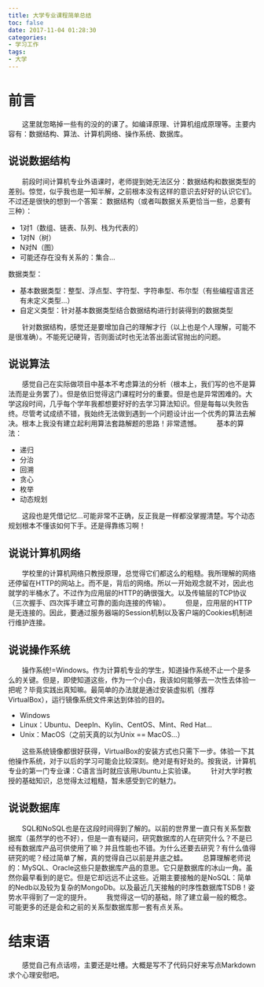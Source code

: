 ```yaml
---
title: 大学专业课程简单总结
toc: false
date: 2017-11-04 01:28:30
categories:
- 学习工作
tags:
- 大学
---
```

# 前言
&emsp;&emsp;这里就忽略掉一些有的没的的课了。如编译原理、计算机组成原理等。主要内容有：数据结构、算法、计算机网络、操作系统、数据库。

<!-- more -->
## 说说数据结构
&emsp;&emsp;前段时间计算机专业外语课时，老师提到她无法区分：数据结构和数据类型的差别。惊觉，似乎我也是一知半解，之前根本没有这样的意识去好好的认识它们。不过还是很快的想到一个答案：
数据结构（或者叫数据关系更恰当一些，总要有三种）：
- 1对1（数组、链表、队列、栈为代表的）
- 1对N（树）
- N对N（图）
- 可能还存在没有关系的：集合...

数据类型：
- 基本数据类型：整型、浮点型、字符型、字符串型、布尔型（有些编程语言还有未定义类型...）
- 自定义类型：针对基本数据类型结合数据结构进行封装得到的数据类型

&emsp;&emsp;针对数据结构，感觉还是要增加自己的理解才行（以上也是个人理解，可能不是很准确）。不能死记硬背，否则面试时也无法答出面试官抛出的问题。

## 说说算法
&emsp;&emsp;感觉自己在实际做项目中基本不考虑算法的分析（根本上，我们写的也不是算法而是业务罢了）。但是依旧觉得这门课程时分的重要。但是也是异常困难的。大学这段时间，几乎每个学年我都想要好好的去学习算法知识。但是每每以失败告终。尽管考试成绩不错，我始终无法做到遇到一个问题设计出一个优秀的算法去解决。根本上我没有建立起利用算法套路解题的思路！非常遗憾。
&emsp;&emsp;基本的算法：
- 递归
- 分治
- 回溯
- 贪心
- 枚举
- 动态规划

&emsp;&emsp;这段也是凭借记忆...可能非常不正确，反正我是一样都没掌握清楚。写个动态规划根本不懂该如何下手。还是得靠练习啊！

## 说说计算机网络
&emsp;&emsp;学校里的计算机网络只教授原理，总觉得它们都这么的粗糙。我所理解的网络还停留在HTTP的网站上。而不是，背后的网络。所以一开始观念就不对，因此也就学的半桶水了。不过作为应用层的HTTP的确很强大。以及传输层的TCP协议（三次握手、四次挥手建立可靠的面向连接的传输）。
&emsp;&emsp;但是，应用层的HTTP是无连接的。因此，要通过服务器端的Session机制以及客户端的Cookies机制进行维护连接。

## 说说操作系统
&emsp;&emsp;操作系统!=Windows。作为计算机专业的学生，知道操作系统不止一个是多么的关键。但是，即使知道这些，作为一个小白，我该如何能够去一次性去体验一把呢？毕竟实践出真知嘛。最简单的办法就是通过安装虚拟机（推荐VirtualBox），运行镜像系统文件来达到体验的目的。
- Windows
- Linux：Ubuntu、DeepIn、Kylin、CentOS、Mint、Red Hat...
- Unix：MacOS（之前天真的以为Unix == MacOS...）

&emsp;&emsp;这些系统镜像都很好获得，VirtualBox的安装方式也只需下一步。体验一下其他操作系统，对于以后的学习可能会比较深刻。绝对是有好处的。按我说，计算机专业的第一门专业课：C语言当时就应该用Ubuntu上实验课。
&emsp;&emsp;针对大学时教授的基础知识，总觉得太过粗糙，暂未感受到它的魅力。

## 说说数据库
&emsp;&emsp;SQL和NoSQL也是在这段时间得到了解的。以前的世界里一直只有关系型数据库（虽然学的也不好），但是一直有疑问，研究数据库的人在研究什么？不是已经有数据库产品可供使用了嘛？并且性能也不错。为什么还要去研究？有什么值得研究的呢？经过简单了解，真的觉得自己以前是井底之蛙。
&emsp;&emsp;总算理解老师说的：MySQL、Oracle这些只是数据库产品的意思。它只是数据库的冰山一角。虽然你最早看到的是它。但是它却远远不止这些。近期主要接触的是NoSQL：简单的Nedb以及较为复杂的MongoDb。以及最近几天接触的时序性数据库TSDB！姿势水平得到了一定的提升。
&emsp;&emsp;我觉得这一切的基础，除了建立最一般的概念。可能更多的还是会和之前的关系型数据库那一套有点关系。

# 结束语
&emsp;&emsp;感觉自己有点话唠，主要还是吐槽。大概是写不了代码只好来写点Markdown求个心理安慰吧。